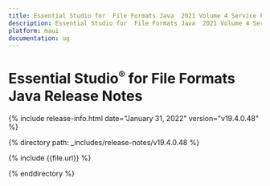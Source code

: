 ```yaml
---
title: Essential Studio for  File Formats Java  2021 Volume 4 Service Pack Release Notes 
description: Essential Studio for  File Formats Java  2021 Volume 4 Service Pack Release Notes 
platform: maui
documentation: ug
---
```


# Essential Studio<sup style="font-size:70%">&reg;</sup>  for  File Formats Java  Release Notes  

{% include release-info.html date="January 31, 2022"  version="v19.4.0.48" %} 

{% directory path: _includes/release-notes/v19.4.0.48 %}

{% include {{file.url}} %}

{% enddirectory %}